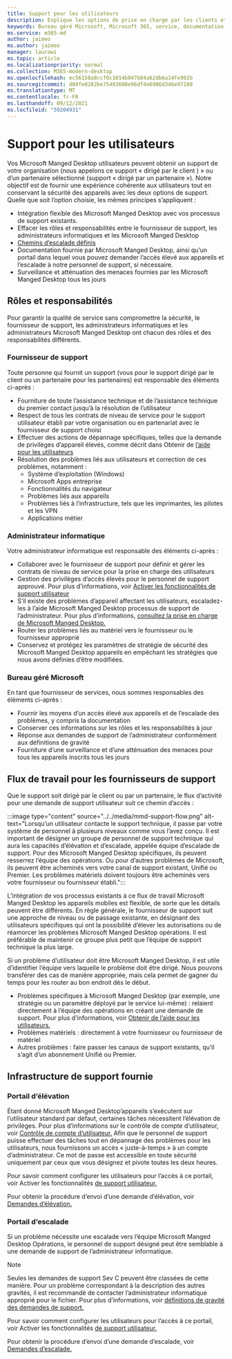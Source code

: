 ```yaml
---
title: Support pour les utilisateurs
description: Explique les options de prise en charge par les clients et les partenaires.
keywords: Bureau géré Microsoft, Microsoft 365, service, documentation
ms.service: m365-md
author: jaimeo
ms.author: jaimeo
manager: laurawi
ms.topic: article
ms.localizationpriority: normal
ms.collection: M365-modern-desktop
ms.openlocfilehash: ec56158a8ccf0c1014b847b04a62db6a14fe992b
ms.sourcegitcommit: d08fe0282be75483608e96df4e6986d346e97180
ms.translationtype: MT
ms.contentlocale: fr-FR
ms.lasthandoff: 09/12/2021
ms.locfileid: "59204931"
---
```

# <a name="user-support"></a>Support pour les utilisateurs

Vos Microsoft Manged Desktop utilisateurs peuvent obtenir un support de votre organisation (nous appelons ce support « dirigé par le client ) » ou d’un partenaire sélectionné (support « dirigé par un partenaire »). Notre objectif est de fournir une expérience cohérente aux utilisateurs tout en conservant la sécurité des appareils avec les deux options de support. Quelle que soit l’option choisie, les mêmes principes s’appliquent : 

- Intégration flexible des Microsoft Manged Desktop avec vos processus de support existants. 
- Effacer les rôles et responsabilités entre le fournisseur de support, les administrateurs informatiques et les Microsoft Manged Desktop 
- [Chemins d’escalade définis](#workflow-for-support-providers)
- Documentation fournie par Microsoft Manged Desktop, ainsi qu’un portail dans lequel vous pouvez demander l’accès élevé aux appareils et l’escalade à notre personnel de support, si nécessaire.
- Surveillance et atténuation des menaces fournies par les Microsoft Manged Desktop tous les jours

## <a name="roles-and-responsibilities"></a>Rôles et responsabilités

Pour garantir la qualité de service sans compromettre la sécurité, le fournisseur de support, les administrateurs informatiques et les administrateurs Microsoft Manged Desktop ont chacun des rôles et des responsabilités différents.

### <a name="support-provider"></a>Fournisseur de support

Toute personne qui fournit un support (vous pour le support dirigé par le client ou un partenaire pour les partenaires) est responsable des éléments ci-après :

- Fourniture de toute l’assistance technique et de l’assistance technique du premier contact jusqu’à la résolution de l’utilisateur
- Respect de tous les contrats de niveau de service pour le support utilisateur établi par votre organisation ou en partenariat avec le fournisseur de support choisi
- Effectuer des actions de dépannage spécifiques, telles que la demande de privilèges d’appareil élevés, comme décrit dans Obtenir de [l’aide pour les utilisateurs](../working-with-managed-desktop/end-user-support.md)
- Résolution des problèmes liés aux utilisateurs et correction de ces problèmes, notamment :
    - Système d’exploitation (Windows)
    - Microsoft Apps entreprise
    - Fonctionnalités du navigateur
    - Problèmes liés aux appareils
    - Problèmes liés à l’infrastructure, tels que les imprimantes, les pilotes et les VPN
    - Applications métier

### <a name="it-admin"></a>Administrateur informatique

Votre administrateur informatique est responsable des éléments ci-après :

- Collaborer avec le fournisseur de support pour définir et gérer les contrats de niveau de service pour la prise en charge des utilisateurs
- Gestion des privilèges d’accès élevés pour le personnel de support approuvé. Pour plus d’informations, voir [Activer les fonctionnalités de support utilisateur](../get-started/enable-support.md)
- S’il existe des problèmes d’appareil affectant les utilisateurs, escaladez-les à l’aide Microsoft Manged Desktop processus de support de l’administrateur. Pour plus d’informations, [consultez la prise en charge de Microsoft Manged Desktop.](../working-with-managed-desktop/admin-support.md)
- Router les problèmes liés au matériel vers le fournisseur ou le fournisseur approprié
- Conservez et protégez les paramètres de stratégie de sécurité des Microsoft Manged Desktop appareils en empêchant les stratégies que nous avons définies d’être modifiées.

### <a name="microsoft-managed-desktop"></a>Bureau géré Microsoft

En tant que fournisseur de services, nous sommes responsables des éléments ci-après :

- Fournir les moyens d’un accès élevé aux appareils et de l’escalade des problèmes, y compris la documentation
- Conserver ces informations sur les rôles et les responsabilités à jour
- Réponse aux demandes de support de l’administrateur conformément aux définitions de gravité
- Fourniture d’une surveillance et d’une atténuation des menaces pour tous les appareils inscrits tous les jours

## <a name="workflow-for-support-providers"></a>Flux de travail pour les fournisseurs de support

Que le support soit dirigé par le client ou par un partenaire, le flux d’activité pour une demande de support utilisateur suit ce chemin d’accès :

:::image type="content" source="../../media/mmd-support-flow.png" alt-text="Lorsqu’un utilisateur contacte le support technique, il passe par votre système de personnel à plusieurs niveaux comme vous l’avez conçu. Il est important de désigner un groupe de personnel de support technique qui aura les capacités d’élévation et d’escalade, appelée équipe d’escalade de support. Pour des Microsoft Manged Desktop spécifiques, ils peuvent resserrez l’équipe des opérations. Ou pour d’autres problèmes de Microsoft, ils peuvent être acheminés vers votre canal de support existant, Unifié ou Premier. Les problèmes matériels doivent toujours être acheminés vers votre fournisseur ou fournisseur établi.":::

L’intégration de vos processus existants à ce flux de travail Microsoft Manged Desktop les appareils mobiles est flexible, de sorte que les détails peuvent être différents. En règle générale, le fournisseur de support suit une approche de niveau ou de passage existante, en désignant des utilisateurs spécifiques qui ont la possibilité d’élever les autorisations ou de réamorcer les problèmes Microsoft Manged Desktop opérations. Il est préférable de maintenir ce groupe plus petit que l’équipe de support technique la plus large.

Si un problème d’utilisateur doit être Microsoft Manged Desktop, il est utile d’identifier l’équipe vers laquelle le problème doit être dirigé. Nous pouvons transférer des cas de manière appropriée, mais cela permet de gagner du temps pour les router au bon endroit dès le début.

- Problèmes spécifiques à Microsoft Manged Desktop (par exemple, une stratégie ou un paramètre déployé par le service lui-même) : relaient directement à l’équipe des opérations en créant une demande de support. Pour plus d’informations, voir [Obtenir de l’aide pour les utilisateurs.](../working-with-managed-desktop/end-user-support.md)
- Problèmes matériels : directement à votre fournisseur ou fournisseur de matériel
- Autres problèmes : faire passer les canaux de support existants, qu’il s’agit d’un abonnement Unifié ou Premier.

## <a name="provided-support-framework"></a>Infrastructure de support fournie


### <a name="elevation-portal"></a>Portail d’élévation 

Étant donné Microsoft Manged Desktop’appareils s’exécutent sur l’utilisateur standard par défaut, certaines tâches nécessitent l’élévation de privilèges. Pour plus d’informations sur le contrôle de compte d’utilisateur, voir [Contrôle de compte d’utilisateur.](/windows/security/identity-protection/user-account-control/user-account-control-overview) Afin que le personnel de [](../working-with-managed-desktop/end-user-support.md#elevation-requests) support puisse effectuer des tâches tout en dépannage des problèmes pour les utilisateurs, nous fournissons un accès « juste-à-temps » à un compte d’administrateur. Ce mot de passe est accessible en toute sécurité uniquement par ceux que vous désignez et pivote toutes les deux heures.  

Pour savoir comment configurer les utilisateurs pour l’accès à ce portail, voir Activer les fonctionnalités [de support utilisateur.](../get-started/enable-support.md)

Pour obtenir la procédure d’envoi d’une demande d’élévation, voir [Demandes d’élévation.](../working-with-managed-desktop/end-user-support.md#elevation-requests)

### <a name="escalation-portal"></a>Portail d’escalade 

Si un problème nécessite une escalade vers l’équipe Microsoft Manged Desktop Opérations, le personnel de support désigné peut être semblable à une demande de support de l’administrateur informatique.  

> [!NOTE]
> Seules les demandes de support Sev C peuvent être classées de cette manière. Pour un problème correspondant à la description des autres gravités, il est recommandé de contacter l’administrateur informatique approprié pour le fichier. Pour plus d’informations, voir [définitions de gravité des demandes de support.](../working-with-managed-desktop/admin-support.md#support-request-severity-definitions)

Pour savoir comment configurer les utilisateurs pour l’accès à ce portail, voir Activer les fonctionnalités [de support utilisateur.](../get-started/enable-support.md)

Pour obtenir la procédure d’envoi d’une demande d’escalade, voir [Demandes d’escalade.](../working-with-managed-desktop/end-user-support.md#escalation-requests)
